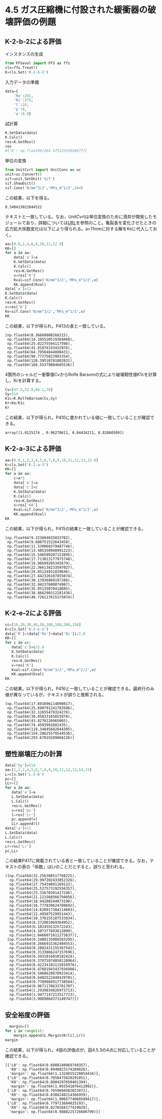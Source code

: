 # 4.5 ガス圧縮機に付設された緩衝器の破壊評価の例題
## K-2-b-2による評価
インスタンスの生成
```python
from FFSeval import FFS as ffs
cls=ffs.Treat()
K=cls.Set('K-2-b-2')
```
入力データの準備
```python
data={
    'Ro':291,
    'Ri':275,
    't':16,
    'p':8,
    'a':0.8}
```
試計算
```python
K.SetData(data)
K.Calc()
res=K.GetRes()
res
#{'K': np.float64(264.57512533028677)}
```
単位の変換
```python
from UnitCvrt import UnitConv as uc
unit=uc.Convert()
sif=unit.SetUnit('Sif')
sif.ShowDict()
sif.Conv('N/mm^3/2','MPa_m^1/2',264)
```
この結果，以下を得る。
```
8.348413022844522
```
テキストと一致している。なお，UnitCvrtは単位変換のために酒井が開発したモジュールであり，詳細については[URL](https://pypi.org/project/UnitCvrt/)を参照のこと。亀裂長を変化させたときの応力拡大係数変化は以下により得られる。a=11mmに対する解をKeに代入しておく。
```python
aa=[0.8,2,4,6,8,10,11,12.8]
KK=[]
for a in aa:
    data['a']=a
    K.SetData(data)
    K.Calc()
    res=K.GetRes()
    v=res['K']
    Kval=sif.Conv('N/mm^3/2','MPa_m^1/2',v)
    KK.append(Kval)
data['a']=11
K.SetData(data)
K.Calc()
res=K.GetRes()
v=res['K']
Ke=sif.Conv('N/mm^3/2','MPa_m^1/2',v)
KK
```
この結果，以下が得られ，P413の表と一致している。
```
[np.float64(8.36660008268215),
 np.float64(14.195520519369468),
 np.float64(25.02275594117598),
 np.float64(41.01874333432976),
 np.float64(64.79564044890431),
 np.float64(98.77275823993354),
 np.float64(120.39510781882831),
 np.float64(168.55379804605536)]
 ```
 4箇所のシャルピー衝撃値CvからRolfe Barsomの式により破壊靭性値K1cを計算し，Krを計算する。
 ```python
 Cv=[47.5,52.0,66.1,70]
Sy=514
K1c=K.RolfeBarsom(Cv,Sy)
Kr=Ke/K1c
Kr
```
この結果，以下が得られ，P410に書かれている値に一致していることが確認できる。
```
array([1.0125174 , 0.96278611, 0.84434211, 0.81860509])
```
## K-2-a-3による評価
```python
aa=[0.8,1,2,3,4,5,6,7,8,9,10,11,12,13,13.6]
K=cls.Set('K-2-a-3')
KK=[]
for a in aa:
    c=a*3
    data['a']=a
    data['c']=c
    K.SetData(data)
    K.Calc()
    res=K.GetRes()
    v=res['KA']
    Kval=sif.Conv('N/mm^3/2','MPa_m^1/2',v)
    KK.append(Kval) 
KK
```
この結果，以下が得られ，P415の結果と一致していることが確認できる。
```
[np.float64(9.323604035833702),
 np.float64(9.680751522643458),
 np.float64(11.530068379487746),
 np.float64(13.485350940991223),
 np.float64(15.546599207153895),
 np.float64(17.713813177975748),
 np.float64(19.98699285345679),
 np.float64(22.366138233597027),
 np.float64(24.85124931839646),
 np.float64(27.442326107855074),
 np.float64(30.13936860197288),
 np.float64(32.94237680074987),
 np.float64(35.85135070418605),
 np.float64(38.866290312281436),
 np.float64(40.726117615375074)]
 ```

 ## K-2-e-2による評価
 ```python
 cc=[10,20,30,40,50,100,160,200,336]
K=cls.Set('K-2-e-2')
data['R']=(data['Ro']+data['Ri'])/2.0
KK=[]
for c in cc:
    data['c']=c/2.0
    K.SetData(data)
    K.Calc()
    res=K.GetRes()
    v=res['K']
    Kval=sif.Conv('N/mm^3/2','MPa_m^1/2',v)
    KK.append(Kval)
KK 
```
この結果，以下が得られ，P416と一致していることが確認できる。最終行のみ値が異なっているが，テキストが誤りと推察される。
```
[np.float64(17.891696114090017),
 np.float64(25.690791241783586),
 np.float64(32.12655479324278),
 np.float64(38.05833165855978),
 np.float64(43.8276226965065),
 np.float64(74.4503991681435),
 np.float64(119.34845682844305),
 np.float64(154.28625579544536),
 np.float64(293.67019289866226)]
 ```

 ## 塑性崩壊圧力の計算

 ```python
 data['Sy']=514
aa=[1,2,3,4,5,6,7,8,9,10,11,12,13,14,15]
L=cls.Set('L-2-b')
pc=[]
LLr=[]
for a in aa:
    data['a']=a
    L.SetData(data)
    L.Calc()
    res=L.GetRes()
    v=res['pc']
    l=res['Lr']
    pc.append(v)
    LLr.append(l)
data['a']=11
L.SetData(data)
L.Calc()
res=L.GetRes()
Lr=res['Lr']
pc,LLr
```
この結果P417に掲載されている表と一致していることが確認できる。なお，テキストの表の「係数」はLrのことだとすると，誤りと思われる。
```
([np.float64(32.256308517768225),
  np.float64(29.997202433852326),
  np.float64(27.75434891169122),
  np.float64(25.527573192556357),
  np.float64(23.31670301427246),
  np.float64(21.121568566794856),
  np.float64(18.94200244873198),
  np.float64(16.777839624789692),
  np.float64(14.628917384114603),
  np.float64(12.49507529951443),
  np.float64(10.376155187533834),
  np.float64(8.272001069364952),
  np.float64(6.182459132572243),
  np.float64(4.107377693612009),
  np.float64(2.0466071611273637)],
 [np.float64(0.2480135008503295),
  np.float64(0.2666915362404553),
  np.float64(0.2882431155367542),
  np.float64(0.3133866247157696),
  np.float64(0.3431016810182424),
  np.float64(0.37875974858120964),
  np.float64(0.42234183115816976),
  np.float64(0.47681943437936986),
  np.float64(0.5468620670923414),
  np.float64(0.6402522440429701),
  np.float64(0.7709984917738504),
  np.float64(0.9671178633701707),
  np.float64(1.2939834826973713),
  np.float64(1.9477147213517723),
  np.float64(3.9089084373149747)])
  ```

  ## 安全裕度の評価
```python
  margin=[]
for i in range(4):
    margin.append(L.Margin(Kr[i],Lr))
margin
```
この結果，以下が得られ，4個の評価点が，図4.5.3の4点に対応していることが確認できる。
```
[{'L0': np.float64(0.6808140969749357),
  'K0': np.float64(0.8940823174289826),
  'margin': np.float64(1.1324655220854434)},
 {'L0': np.float64(0.7050475820291051),
  'K0': np.float64(0.8804297650401394),
  'margin': np.float64(1.093541076412092)},
 {'L0': np.float64(0.7659604582023872),
  'K0': np.float64(0.8388248214366959),
  'margin': np.float64(1.0065774068589417)},
 {'L0': np.float64(0.779713684825193),
  'K0': np.float64(0.8278584177419028),
  'margin': np.float64(0.9888225726686799)}]
  ```


